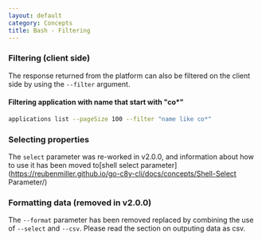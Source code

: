 ```yaml
---
layout: default
category: Concepts
title: Bash - Filtering
---
```


### Filtering (client side)

The response returned from the platform can also be filtered on the client side by using the `--filter` argument.

#### Filtering application with name that start with "co*"

```sh
applications list --pageSize 100 --filter "name like co*"
```

### Selecting properties

The `select` parameter was re-worked in v2.0.0, and information about how to use it has been moved to[shell select parameter](https://reubenmiller.github.io/go-c8y-cli/docs/concepts/Shell-Select Parameter/)

### Formatting data (removed in v2.0.0)

The `--format` parameter has been removed replaced by combining the use of `--select` and `--csv`. Please read the section on outputing data as csv.
